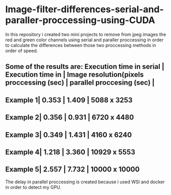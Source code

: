 # Image-filter-differences-serial-and-paraller-proccessing-using-CUDA

In this repository i created two mini projects to remove from jpeg images the red and green color channels using serial and paraller proccessing in order to calculate the differences between those two proccessing methods in order of speed.

Some of the results are:
          Execution time in serial |    Execution time in            |  Image resolution(pixels
          proccessing (sec)        |    parallel proccesing (sec)    |
------------------------------------------------------------------------------------------------
Example 1|        0.353               |         1.409                   |    5088 x 3253
------------------------------------------------------------------------------------------------
Example 2|        0.356               |         0.931                   |    6720 x 4480
------------------------------------------------------------------------------------------------
Example 3|        0.349               |         1.431                   |    4160 x 6240
------------------------------------------------------------------------------------------------
Example 4|        1.218               |         3.360                   |    10929 x 5553
------------------------------------------------------------------------------------------------
Example 5|        2.557               |         7.732                   |    10000 x 10000
------------------------------------------------------------------------------------------------

The delay in parallel proccessing is created because i used WSl and docker in order to detect my GPU.

